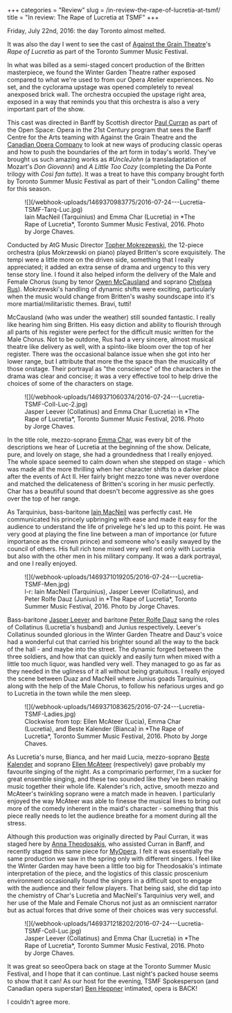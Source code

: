 +++
categories = "Review"
slug = /in-review-the-rape-of-lucretia-at-tsmf/
title = "In review: The Rape of Lucretia at TSMF"
+++

Friday, July 22nd, 2016: the day Toronto almost melted. 

It was also the day I went to see the cast of [Against the Grain Theatre](/scene/companies/against-the-grain-theatre/)'s *Rape of Lucretia* as part of the Toronto Summer Music Festival.

In what was billed as a semi-staged concert production of the Britten masterpiece, we found the Winter Garden Theatre rather exposed compared to what we're used to from our Opera Atelier experiences. No set, and the cyclorama upstage was opened completely to reveal anexposed brick wall. The orchestra occupied the upstage right area, exposed in a way that reminds you that this orchestra is also a very important part of the show. 

This cast was directed in Banff by Scottish director [Paul Curran](/talking-with-directors-paul-curran/) as part of the Open Space: Opera in the 21st Century program that sees the Banff Centre for the Arts teaming with Against the Grain Theatre and the [Canadian Opera Company](/scene/companies/canadian-opera-company/) to look at new ways of producing classic operas and how to push the boundaries of the art form in today's world. They've brought us such amazing works as *#UncleJohn* (a transladaptation of Mozart's *Don Giovanni*) and *A Little Too Cozy* (completing the Da Ponte trilogy with *Così fan tutte*). It was a treat to have this company brought forth by Toronto Summer Music Festival as part of their "London Calling" theme for this season. 

<figure data-type="image">
![](/webhook-uploads/1469370983775/2016-07-24---Lucretia-TSMF-Tarq-Luc.jpg)
<figcaption>Iain MacNeil (Tarquinius) and Emma Char (Lucretia) in *The Rape of Lucretia*, Toronto Summer Music Festival, 2016. Photo by Jorge Chaves.</figcaption>
</figure>

Conducted by AtG Music Director [Topher Mokrezewski](/scene/people/christopher-mokrzewski/), the 12-piece orchestra (plus Mokrzewski on piano) played Britten's score exquisitely. The tempi were a little more on the driven side, something that I really appreciated; it added an extra sense of drama and urgency to this very tense story line. I found it also helped inform the delivery of the Male and Female Chorus (sung by tenor [Owen McCausland](/scene/people/owen-mccausland/) and soprano [Chelsea Rus](/scene/people/chelsea-rus/)). Mokrzewski's handling of dynamic shifts were exciting, particularly when the music would change from Britten's washy soundscape into it's more martial/militaristic themes. Bravi, tutti! 

McCausland (who was under the weather) still sounded fantastic. I really like hearing him sing Britten. His easy diction and ability to flourish through all parts of his register were perfect for the difficult music written for the Male Chorus. Not to be outdone, Rus had a very sincere, almost musical theatre like delivery as well, with a spinto-like bloom over the top of her register. There was the occasional balance issue when she got into her lower range, but I attribute that more the the space than the musicality of those onstage. Their portrayal as "the conscience" of the characters in the drama was clear and concise; it was a very effective tool to help drive the choices of some of the characters on stage. 

<figure data-type="image">
![](/webhook-uploads/1469371060374/2016-07-24---Lucretia-TSMF-Coll-Luc-2.jpg)
<figcaption>Jasper Leever (Collatinus) and Emma Char (Lucretia) in *The Rape of Lucretia*, Toronto Summer Music Festival, 2016. Photo by Jorge Chaves.</figcaption>
</figure>

In the title role, mezzo-soprano [Emma Char](/scene/people/emma-char/), was every bit of the descriptions we hear of Lucretia at the beginning of the show. Delicate, pure, and lovely on stage, she had a groundedness that I really enjoyed. The whole space seemed to calm down when she stepped on stage - which was made all the more thrilling when her character shifts to a darker place after the events of Act II. Her fairly bright mezzo tone was never overdone and matched the delicateness of Britten's scoring in her music perfectly. Char has a beautiful sound that doesn't become aggressive as she goes over the top of her range. 

As Tarquinius, bass-baritone [Iain MacNeil](/scene/people/iain-macneil/) was perfectly cast. He communicated his princely upbringing with ease and made it easy for the audience to understand the life of privelege he's led up to this point. He was very good at playing the fine line between a man of importance (or future importance as the crown prince) and someone who's easily swayed by the council of others. His full rich tone mixed very well not only with Lucretia but also with the other men in his military company. It was a dark portrayal, and one I really enjoyed. 

<figure data-type="image">
![](/webhook-uploads/1469371019205/2016-07-24---Lucretia-TSMF-Men.jpg)
<figcaption>l-r: Iain MacNeil (Tarquinius), Jasper Leever (Collatinus), and Peter Rolfe Dauz (Junius) in *The Rape of Lucretia*, Toronto Summer Music Festival, 2016. Photo by Jorge Chaves.</figcaption>
</figure>

Bass-baritone [Jasper Leever](http://www.jasperleever.com/) and baritone [Peter Rolfe Dauz](/scene/people/peter-rolfe-dauz/) sang the roles of Collatinus (Lucretia's husband) and Junius respectively. Leever's Collatinus sounded glorious in the Winter Garden Theatre and Dauz's voice had a wonderful cut that carried his brighter sound all the way to the back of the hall - and maybe into the street. The dynamic forged between the three soldiers, and how that can quickly and easily turn when mixed with a little too much liquor, was handled very well. They managed to go as far as they needed in the ugliness of it all without being gratuitous. I really enjoyed the scene between Duaz and MacNeil where Junius goads Tarquinius, along with the help of the Male Chorus, to follow his nefarious urges and go to Lucretia in the town while the men sleep. 

<figure data-type="image">
![](/webhook-uploads/1469371083625/2016-07-24---Lucretia-TSMF-Ladies.jpg)
<figcaption>Clockwise from top: Ellen McAteer (Lucia), Emma Char (Lucretia), and Beste Kalender (Bianca) in *The Rape of Lucretia*, Toronto Summer Music Festival, 2016. Photo by Jorge Chaves.</figcaption>
</figure>

As Lucretia's nurse, Bianca, and her maid Lucia, mezzo-soprano [Beste Kalender](/scene/people/beste-kalender/) and soprano [Ellen McAteer](/scene/people/ellen-mcateer/) (respectively) gave probably my favourite singing of the night. As a comprimario performer, I'm a sucker for great ensemble singing, and these two sounded like they've been making music together their whole life. Kalender's rich, active, smooth mezzo and McAteer's twinkling soprano were a match made in heaven. I particularly enjoyed the way McAteer was able to finesse the musical lines to bring out more of the comedy inherent in the maid's character - something that this piece really needs to let the audience breathe for a moment during all the stress. 

Although this production was originally directed by Paul Curran, it was staged here by [Anna Theodosakis](/scene/people/anna-theodosakis/), who assisted Curran in Banff, and recently staged this same piece for [MyOpera](/scene/companies/myopera/). I felt it was essentially the same production we saw in the spring only with different singers. I feel like the Winter Garden may have been a little too big for Theodosakis's intimate interpretation of the piece, and the logistics of this classic proscenium environment occasionally found the singers in a difficult spot to engage with the audience and their fellow players. That being said, she did tap into the chemistry of Char's Lucretia and MacNeil's Tarquinius very well, and her use of the Male and Female Chorus not just as an omniscient narrator but as actual forces that drive some of their choices was very successful. 

<figure data-type="image">
![](/webhook-uploads/1469371218202/2016-07-24---Lucretia-TSMF-Coll-Luc.jpg)
<figcaption>Jasper Leever (Collatinus) and Emma Char (Lucretia) in *The Rape of Lucretia*, Toronto Summer Music Festival, 2016. Photo by Jorge Chaves.</figcaption>
</figure>

It was great so seeoOpera back on stage at the Toronto Summer Music Festival, and I hope that it can continue. Last night's packed house seems to show that it can! As our host for the evening, TSMF Spokesperson (and Canadian opera superstar) [Ben Heppner](/scene/people/ben-heppner/) intimated, opera is BACK! 

I couldn't agree more. 
